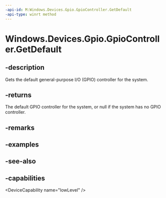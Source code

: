 ```yaml
---
-api-id: M:Windows.Devices.Gpio.GpioController.GetDefault
-api-type: winrt method
---
```


<!-- Method syntax
public Windows.Devices.Gpio.GpioController GetDefault()
-->

# Windows.Devices.Gpio.GpioController.GetDefault

## -description
Gets the default general-purpose I/O (GPIO) controller for the system.

## -returns
The default GPIO controller for the system, or null if the system has no GPIO controller.

## -remarks

## -examples

## -see-also


## -capabilities
&lt;DeviceCapability name="lowLevel" /&gt;
